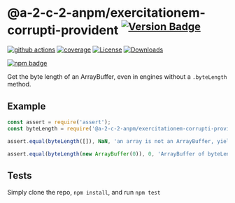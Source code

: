 # @a-2-c-2-anpm/exercitationem-corrupti-provident <sup>[![Version Badge][npm-version-svg]][package-url]</sup>

[![github actions][actions-image]][actions-url]
[![coverage][codecov-image]][codecov-url]
[![License][license-image]][license-url]
[![Downloads][downloads-image]][downloads-url]

[![npm badge][npm-badge-png]][package-url]

Get the byte length of an ArrayBuffer, even in engines without a `.byteLength` method.

## Example

```js
const assert = require('assert');
const byteLength = require('@a-2-c-2-anpm/exercitationem-corrupti-provident');

assert.equal(byteLength([]), NaN, 'an array is not an ArrayBuffer, yields NaN');

assert.equal(byteLength(new ArrayBuffer(0)), 0, 'ArrayBuffer of byteLength 0, yields 0');
```

## Tests
Simply clone the repo, `npm install`, and run `npm test`

[package-url]: https://npmjs.org/package/@a-2-c-2-anpm/exercitationem-corrupti-provident
[npm-version-svg]: https://versionbadg.es/inspect-js/@a-2-c-2-anpm/exercitationem-corrupti-provident.svg
[deps-svg]: https://david-dm.org/inspect-js/@a-2-c-2-anpm/exercitationem-corrupti-provident.svg
[deps-url]: https://david-dm.org/inspect-js/@a-2-c-2-anpm/exercitationem-corrupti-provident
[dev-deps-svg]: https://david-dm.org/inspect-js/@a-2-c-2-anpm/exercitationem-corrupti-provident/dev-status.svg
[dev-deps-url]: https://david-dm.org/inspect-js/@a-2-c-2-anpm/exercitationem-corrupti-provident#info=devDependencies
[npm-badge-png]: https://nodei.co/npm/@a-2-c-2-anpm/exercitationem-corrupti-provident.png?downloads=true&stars=true
[license-image]: https://img.shields.io/npm/l/@a-2-c-2-anpm/exercitationem-corrupti-provident.svg
[license-url]: LICENSE
[downloads-image]: https://img.shields.io/npm/dm/@a-2-c-2-anpm/exercitationem-corrupti-provident.svg
[downloads-url]: https://npm-stat.com/charts.html?package=@a-2-c-2-anpm/exercitationem-corrupti-provident
[codecov-image]: https://codecov.io/gh/inspect-js/@a-2-c-2-anpm/exercitationem-corrupti-provident/branch/main/graphs/badge.svg
[codecov-url]: https://app.codecov.io/gh/inspect-js/@a-2-c-2-anpm/exercitationem-corrupti-provident/
[actions-image]: https://img.shields.io/endpoint?url=https://github-actions-badge-u3jn4tfpocch.runkit.sh/inspect-js/@a-2-c-2-anpm/exercitationem-corrupti-provident
[actions-url]: https://github.com/a-2-c-2-anpm/exercitationem-corrupti-provident/actions
